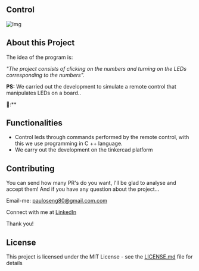 ## Control


 ![Img](https://github.com/steniowagner/mindCast/assets/63813811/6b0b119c-19ac-4f88-97e7-f1defdc694de)



## About this Project

The idea of ​​the program is:

_"The project consists of clicking on the numbers and turning on the LEDs corresponding to the numbers"._

**PS:** We carried out the development to simulate a remote control that manipulates LEDs on a board..

🤩:**


## Functionalities

- Control leds through commands performed by the remote control, with this we use programming in C ++ language.
- We carry out the development on the tinkercad platform


## Contributing

You can send how many PR's do you want, I'll be glad to analyse and accept them! And if you have any question about the project...

Email-me: pauloseng80@gmail.com.com

Connect with me at [LinkedIn](https://www.linkedin.com/in/pauloroch/)

Thank you!

## License

This project is licensed under the MIT License - see the [LICENSE.md](https://github.com/paul0rocha/mindCast/blob/master/LICENSE) file for details

